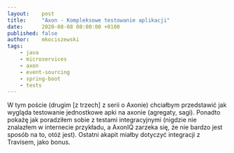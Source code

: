 ```yaml
---
layout:    post
title:     "Axon - Kompleksowe testowanie aplikacji"
date:      2020-08-08 08:00:00 +0100
published: false
author:    mkociszewski
tags:
    - java
    - microservices
    - axon
    - event-sourcing
    - spring-boot
    - tests
---
```


W tym poście (drugim [z trzech] z serii o Axonie) chciałbym przedstawić jak wygląda testowanie jednostkowe apki na axonie (agregaty, sagi). Ponadto pokażę jak poradziłem sobie z testami integracyjnymi (nigdzie nie znalazłem w internecie przykładu, a AxonIQ zarzeka się, że nie bardzo jest sposób na to, otóż jest). Ostatni akapit miałby dotyczyć integracji z Travisem, jako bonus.
